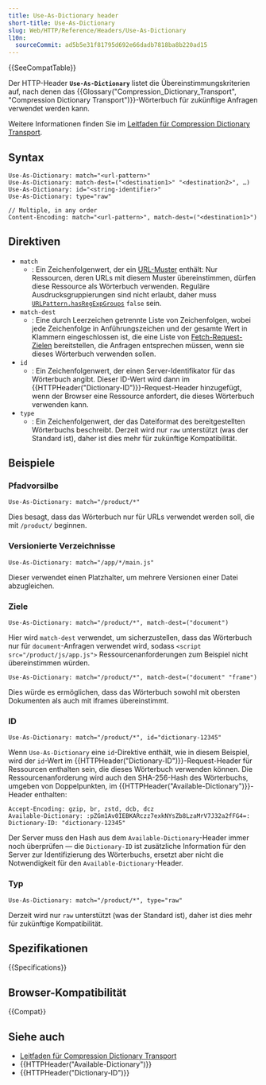 ```yaml
---
title: Use-As-Dictionary header
short-title: Use-As-Dictionary
slug: Web/HTTP/Reference/Headers/Use-As-Dictionary
l10n:
  sourceCommit: ad5b5e31f81795d692e66dadb7818ba8b220ad15
---
```


{{SeeCompatTable}}

Der HTTP-Header **`Use-As-Dictionary`** listet die Übereinstimmungskriterien auf, nach denen das {{Glossary("Compression_Dictionary_Transport", "Compression Dictionary Transport")}}-Wörterbuch für zukünftige Anfragen verwendet werden kann.

Weitere Informationen finden Sie im [Leitfaden für Compression Dictionary Transport](/de/docs/Web/HTTP/Guides/Compression_dictionary_transport).

## Syntax

```http
Use-As-Dictionary: match="<url-pattern>"
Use-As-Dictionary: match-dest=("<destination1>" "<destination2>", …)
Use-As-Dictionary: id="<string-identifier>"
Use-As-Dictionary: type="raw"

// Multiple, in any order
Content-Encoding: match="<url-pattern>", match-dest=("<destination1>")
```

## Direktiven

- `match`
  - : Ein Zeichenfolgenwert, der ein [URL-Muster](/de/docs/Web/API/URL_Pattern_API) enthält: Nur Ressourcen, deren URLs mit diesem Muster übereinstimmen, dürfen diese Ressource als Wörterbuch verwenden. Reguläre Ausdrucksgruppierungen sind nicht erlaubt, daher muss [`URLPattern.hasRegExpGroups`](/de/docs/Web/API/URLPattern/hasRegExpGroups) `false` sein.
- `match-dest`
  - : Eine durch Leerzeichen getrennte Liste von Zeichenfolgen, wobei jede Zeichenfolge in Anführungszeichen und der gesamte Wert in Klammern eingeschlossen ist, die eine Liste von [Fetch-Request-Zielen](/de/docs/Web/API/Request/destination) bereitstellen, die Anfragen entsprechen müssen, wenn sie dieses Wörterbuch verwenden sollen.
- `id`
  - : Ein Zeichenfolgenwert, der einen Server-Identifikator für das Wörterbuch angibt. Dieser ID-Wert wird dann im {{HTTPHeader("Dictionary-ID")}}-Request-Header hinzugefügt, wenn der Browser eine Ressource anfordert, die dieses Wörterbuch verwenden kann.
- `type`
  - : Ein Zeichenfolgenwert, der das Dateiformat des bereitgestellten Wörterbuchs beschreibt. Derzeit wird nur `raw` unterstützt (was der Standard ist), daher ist dies mehr für zukünftige Kompatibilität.

## Beispiele

### Pfadvorsilbe

```http
Use-As-Dictionary: match="/product/*"
```

Dies besagt, dass das Wörterbuch nur für URLs verwendet werden soll, die mit `/product/` beginnen.

### Versionierte Verzeichnisse

```http
Use-As-Dictionary: match="/app/*/main.js"
```

Dieser verwendet einen Platzhalter, um mehrere Versionen einer Datei abzugleichen.

### Ziele

```http
Use-As-Dictionary: match="/product/*", match-dest=("document")
```

Hier wird `match-dest` verwendet, um sicherzustellen, dass das Wörterbuch nur für `document`-Anfragen verwendet wird, sodass `<script src="/product/js/app.js">` Ressourcenanforderungen zum Beispiel nicht übereinstimmen würden.

```http
Use-As-Dictionary: match="/product/*", match-dest=("document" "frame")
```

Dies würde es ermöglichen, dass das Wörterbuch sowohl mit obersten Dokumenten als auch mit iframes übereinstimmt.

### ID

```http
Use-As-Dictionary: match="/product/*", id="dictionary-12345"
```

Wenn `Use-As-Dictionary` eine `id`-Direktive enthält, wie in diesem Beispiel, wird der `id`-Wert im {{HTTPHeader("Dictionary-ID")}}-Request-Header für Ressourcen enthalten sein, die dieses Wörterbuch verwenden können. Die Ressourcenanforderung wird auch den SHA-256-Hash des Wörterbuchs, umgeben von Doppelpunkten, im {{HTTPHeader("Available-Dictionary")}}-Header enthalten:

```http
Accept-Encoding: gzip, br, zstd, dcb, dcz
Available-Dictionary: :pZGm1Av0IEBKARczz7exkNYsZb8LzaMrV7J32a2fFG4=:
Dictionary-ID: "dictionary-12345"
```

Der Server muss den Hash aus dem `Available-Dictionary`-Header immer noch überprüfen — die `Dictionary-ID` ist zusätzliche Information für den Server zur Identifizierung des Wörterbuchs, ersetzt aber nicht die Notwendigkeit für den `Available-Dictionary`-Header.

### Typ

```http
Use-As-Dictionary: match="/product/*", type="raw"
```

Derzeit wird nur `raw` unterstützt (was der Standard ist), daher ist dies mehr für zukünftige Kompatibilität.

## Spezifikationen

{{Specifications}}

## Browser-Kompatibilität

{{Compat}}

## Siehe auch

- [Leitfaden für Compression Dictionary Transport](/de/docs/Web/HTTP/Guides/Compression_dictionary_transport)
- {{HTTPHeader("Available-Dictionary")}}
- {{HTTPHeader("Dictionary-ID")}}
